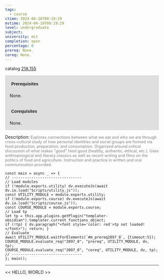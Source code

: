 ```yaml
---
tags:
  - course
ctime: 2024-04-18T00:19:29
mstime: 2024-04-18T00:19:29
level: undergraduate
subject: 
university: mit
completion: open
percentage: 0
prereq: None.
coreq: None.
---
```


catalog [21A.155](http://student.mit.edu/catalog/m21Aa.html#21A.155)

<span style="display: block; padding: 15px; background-color: rgb(100, 100, 100, 0.2);"><font id="m_prereq2097_0" style="display: block; font-family: Arial, sans-serif; font-weight: bold; padding: 5px">Prerequisites</font><br><span id="prereq2097_0">None.</span></span>
<span style="display: block; padding: 15px; background-color: rgb(100, 100, 100, 0.2);"><font id="m_coreq2097_0" style="display: block; font-family: Arial, sans-serif; font-weight: bold; padding: 5px">Corequisites</font><br><span id="coreq2097_0">None.</span></span>

<font style="">Description:</font>
<font style="color: grey; font-size: 0.8rem;">Explores connections between what we eat and who we are through cross-cultural study of how personal identities and social groups are formed via food production, preparation, and consumption. Organized around critical discussion of what makes "good" food good (healthy, authentic, ethical, etc.). Uses anthropological and literary classics as well as recent writing and films on the politics of food and agriculture. Instruction and practice in written and oral communication provided.</font>

```dataviewjs
const main = async _ => {
// --------------------------------
// Load modules
if (!module.exports.utility) dv.executeJs(await dv.io.load("Scripts/utility.js"));
const UTILITY_MODULE = module.exports.utility;
if (!module.exports.course) dv.executeJs(await dv.io.load("Scripts/course.js"));
const COURSE_MODULE = module.exports.course;
// Load tp
let tp = this.app.plugins.getPlugin("templater-obsidian").templater.current_functions_object;
if (!tp) { dv.paragraph("<font style='color: red'>tp not loaded!</font>"); return; }
// Evaluate
await UTILITY_MODULE.waitForElements(`#m_prereq2097_0`, {timeout:5});
COURSE_MODULE.evaluate_req("2097_0", "prereq", UTILITY_MODULE, dv, tp);
COURSE_MODULE.evaluate_req("2097_0", "coreq", UTILITY_MODULE, dv, tp);
// --------------------------------
}; main();
```

---

<< HELLO, WORLD >>
